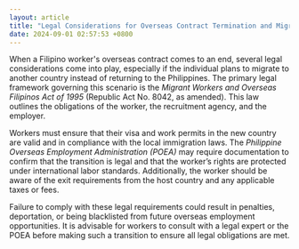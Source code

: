 ```yaml
---
layout: article
title: "Legal Considerations for Overseas Contract Termination and Migration"
date: 2024-09-01 02:57:53 +0800
---
```


<p>When a Filipino worker's overseas contract comes to an end, several legal considerations come into play, especially if the individual plans to migrate to another country instead of returning to the Philippines. The primary legal framework governing this scenario is the <em>Migrant Workers and Overseas Filipinos Act of 1995</em> (Republic Act No. 8042, as amended). This law outlines the obligations of the worker, the recruitment agency, and the employer.</p><p>Workers must ensure that their visa and work permits in the new country are valid and in compliance with the local immigration laws. The <em>Philippine Overseas Employment Administration (POEA)</em> may require documentation to confirm that the transition is legal and that the worker’s rights are protected under international labor standards. Additionally, the worker should be aware of the exit requirements from the host country and any applicable taxes or fees.</p><p>Failure to comply with these legal requirements could result in penalties, deportation, or being blacklisted from future overseas employment opportunities. It is advisable for workers to consult with a legal expert or the POEA before making such a transition to ensure all legal obligations are met.</p>